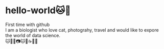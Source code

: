 # hello-world:cat::ocean:
First time with github
<br> I am a biologist who love cat, photograhy, travel and would like to expore the world of data science.
<br> :cat::ocean::blue_heart::camera::cat::herb::coffee::cherry_blossom::leaves:
